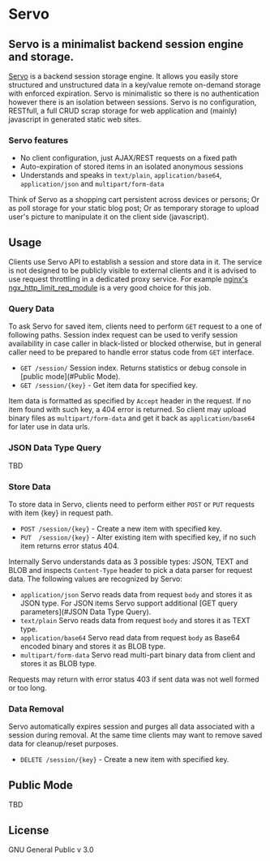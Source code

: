 # Servo

## Servo is a minimalist backend session engine and storage.

[Servo](http://www.endlessinsomnia.com/projects/servo) is a backend session storage engine. It allows you easily store structured and unstructured data in a key/value remote on-demand storage with enforced expiration. Servo is minimalistic so there is no authentication however there is an isolation between sessions. Servo is no configuration, RESTfull, a full CRUD scrap storage for web application and (mainly) javascript in generated static web sites.

### Servo features

- No client configuration, just AJAX/REST requests on a fixed path
- Auto-expiration of stored items in an isolated anonymous sessions
- Understands and speaks in `text/plain`, `application/base64`, `application/json` and `multipart/form-data`

Think of Servo as a shopping cart persistent across devices or persons;
Or as poll storage for your static blog post; 
Or as temporary storage to upload user's picture to manipulate it on the client side (javascript).

## Usage

Clients use Servo API to establish a session and store data in it. The service is not designed to be publicly visible to external clients and it is advised to use request throttling in a dedicated proxy service. For example [nginx's ngx_http_limit_req_module](http://nginx.org/en/docs/http/ngx_http_limit_req_module.html) is a very good choice for this job.

### Query Data

To ask Servo for saved item, clients need to perform `GET` request to a one of following paths. Session index request can be used to verify session availability in case caller in black-listed or blocked otherwise, but in general caller need to be prepared to handle error status code from `GET` interface.

- `GET /session/` Session index. Returns statistics or debug console in [public mode](#Public Mode).
- `GET /session/{key}` - Get item data for specified key.

Item data is formatted as specified by `Accept` header in the request. If no item found with such key, a 404 error is returned. So client may upload binary files as `multipart/form-data` and get it back as `application/base64` for later use in data urls.

### JSON Data Type Query

TBD

### Store Data

To store data in Servo, clients need to perform either `POST` or `PUT` requests with item {key} in request path.

- `POST /session/{key}` - Create a new item with specified key. 
- `PUT  /session/{key}` - Alter existing item with specified key, if no such item returns error status 404.

Internally Servo understands data as 3 possible types: JSON, TEXT and BLOB and inspects `Content-Type` header to pick a data parser
for request data. 
The following values are recognized by Servo:

- `application/json` Servo reads data from request `body` and stores it as JSON type. 
  For JSON items Servo support additional [GET query parameters](#JSON Data Type Query).
- `text/plain` Servo reads data from request `body` and stores it as TEXT type. 
- `application/base64` Servo read data from request `body` as Base64 encoded binary and stores it as BLOB type.
- `multipart/form-data` Servo read multi-part binary data from client and stores it as BLOB type.

Requests may return with error status 403 if sent data was not well formed or too long. 

### Data Removal

Servo automatically expires session and purges all data associated with a session during removal. At the same time clients
may want to remove saved data for cleanup/reset purposes.

- `DELETE /session/{key}` - Create a new item with specified key. 

## Public Mode

TBD

## License
GNU General Public v 3.0
